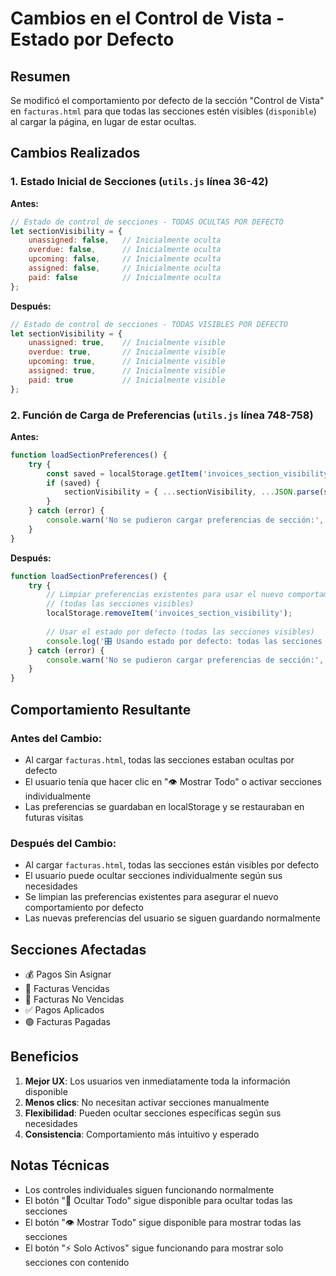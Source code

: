 # Cambios en el Control de Vista - Estado por Defecto

## Resumen
Se modificó el comportamiento por defecto de la sección "Control de Vista" en `facturas.html` para que todas las secciones estén visibles (`disponible`) al cargar la página, en lugar de estar ocultas.

## Cambios Realizados

### 1. Estado Inicial de Secciones (`utils.js` línea 36-42)
**Antes:**
```javascript
// Estado de control de secciones - TODAS OCULTAS POR DEFECTO
let sectionVisibility = {
    unassigned: false,   // Inicialmente oculta
    overdue: false,      // Inicialmente oculta
    upcoming: false,     // Inicialmente oculta
    assigned: false,     // Inicialmente oculta
    paid: false          // Inicialmente oculta
};
```

**Después:**
```javascript
// Estado de control de secciones - TODAS VISIBLES POR DEFECTO
let sectionVisibility = {
    unassigned: true,    // Inicialmente visible
    overdue: true,       // Inicialmente visible
    upcoming: true,      // Inicialmente visible
    assigned: true,      // Inicialmente visible
    paid: true           // Inicialmente visible
};
```

### 2. Función de Carga de Preferencias (`utils.js` línea 748-758)
**Antes:**
```javascript
function loadSectionPreferences() {
    try {
        const saved = localStorage.getItem('invoices_section_visibility');
        if (saved) {
            sectionVisibility = { ...sectionVisibility, ...JSON.parse(saved) };
        }
    } catch (error) {
        console.warn('No se pudieron cargar preferencias de sección:', error);
    }
}
```

**Después:**
```javascript
function loadSectionPreferences() {
    try {
        // Limpiar preferencias existentes para usar el nuevo comportamiento por defecto
        // (todas las secciones visibles)
        localStorage.removeItem('invoices_section_visibility');
        
        // Usar el estado por defecto (todas las secciones visibles)
        console.log('🎛️ Usando estado por defecto: todas las secciones visibles');
    } catch (error) {
        console.warn('No se pudieron cargar preferencias de sección:', error);
    }
}
```

## Comportamiento Resultante

### Antes del Cambio:
- Al cargar `facturas.html`, todas las secciones estaban ocultas por defecto
- El usuario tenía que hacer clic en "👁️ Mostrar Todo" o activar secciones individualmente
- Las preferencias se guardaban en localStorage y se restauraban en futuras visitas

### Después del Cambio:
- Al cargar `facturas.html`, todas las secciones están visibles por defecto
- El usuario puede ocultar secciones individualmente según sus necesidades
- Se limpian las preferencias existentes para asegurar el nuevo comportamiento por defecto
- Las nuevas preferencias del usuario se siguen guardando normalmente

## Secciones Afectadas
- 💰 Pagos Sin Asignar
- 🔴 Facturas Vencidas  
- 📅 Facturas No Vencidas
- ✅ Pagos Aplicados
- 🟢 Facturas Pagadas

## Beneficios
1. **Mejor UX**: Los usuarios ven inmediatamente toda la información disponible
2. **Menos clics**: No necesitan activar secciones manualmente
3. **Flexibilidad**: Pueden ocultar secciones específicas según sus necesidades
4. **Consistencia**: Comportamiento más intuitivo y esperado

## Notas Técnicas
- Los controles individuales siguen funcionando normalmente
- El botón "🙈 Ocultar Todo" sigue disponible para ocultar todas las secciones
- El botón "👁️ Mostrar Todo" sigue disponible para mostrar todas las secciones
- El botón "⚡ Solo Activos" sigue funcionando para mostrar solo secciones con contenido 